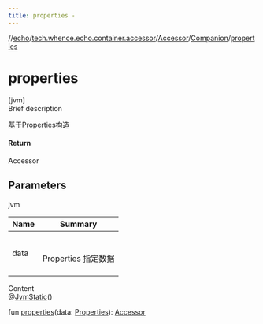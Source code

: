 ```yaml
---
title: properties -
---
```

//[echo](../../../index.md)/[tech.whence.echo.container.accessor](../../index.md)/[Accessor](../index.md)/[Companion](index.md)/[properties](properties.md)



# properties  
[jvm]  
Brief description  


基于Properties构造



#### Return  


Accessor



## Parameters  
  
jvm  
  
|  Name|  Summary| 
|---|---|
| data| <br><br>Properties 指定数据<br><br>
  
  
Content  
@[JvmStatic](https://kotlinlang.org/api/latest/jvm/stdlib/kotlin.jvm/-jvm-static/index.html)()  
  
fun [properties](properties.md)(data: [Properties](https://docs.oracle.com/javase/8/docs/api/java/util/Properties.html)): [Accessor](../index.md)  



